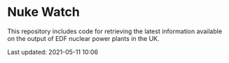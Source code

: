 # Nuke Watch

This repository includes code for retrieving the latest information available on the output of EDF nuclear power plants in the UK.

Last updated: 2021-05-11 10:06